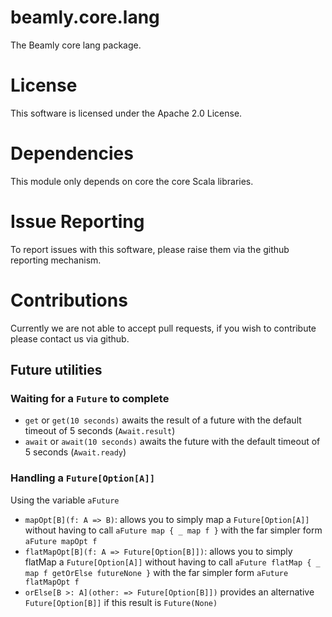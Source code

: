 beamly.core.lang
================

The Beamly core lang package.


License
=======

This software is licensed under the Apache 2.0 License.


Dependencies
============

This module only depends on core the core Scala libraries.


Issue Reporting
===============

To report issues with this software, please raise them via the github reporting mechanism.


Contributions
=============

Currently we are not able to accept pull requests, if you wish to contribute please contact us via github.

## Future utilities

### Waiting for a `Future` to complete
* `get` or `get(10 seconds)` awaits the result of a future with the default timeout of 5 seconds (`Await.result`)
* `await` or `await(10 seconds)` awaits the future with the default timeout of 5 seconds (`Await.ready`)

### Handling a `Future[Option[A]]`
Using the variable `aFuture`
* `mapOpt[B](f: A => B)`: allows you to simply map a `Future[Option[A]]` without having to call `aFuture map { _ map f }`
  with the far simpler form `aFuture mapOpt f`
* `flatMapOpt[B](f: A => Future[Option[B]])`: allows you to simply flatMap a `Future[Option[A]]` without having to call
  `aFuture flatMap { _ map f getOrElse futureNone }` with the far simpler form `aFuture flatMapOpt f`
* `orElse[B >: A](other: => Future[Option[B]])` provides an alternative `Future[Option[B]]` if this result is `Future(None)`
